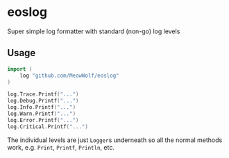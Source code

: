 # eoslog

Super simple log formatter with standard (non-go) log levels

## Usage

```go
import (
	log "github.com/MeowWolf/eoslog"
)

log.Trace.Printf("...")
log.Debug.Printf("...")
log.Info.Printf("...")
log.Warn.Printf("...")
log.Error.Printf("...")
log.Critical.Printf("...")
```

The individual levels are just `Logger`s underneath so all the normal methods work, e.g. `Print`, `Printf`, `Println`, etc.
